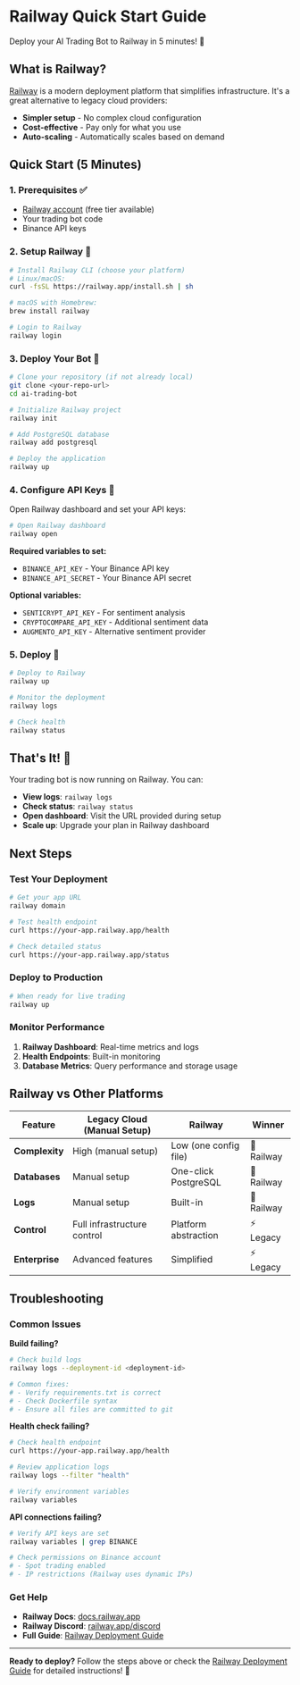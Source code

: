 # Railway Quick Start Guide

Deploy your AI Trading Bot to Railway in 5 minutes! 🚄

## What is Railway?

[Railway](https://railway.com) is a modern deployment platform that simplifies infrastructure. It's a great alternative to legacy cloud providers:

- **Simpler setup** - No complex cloud configuration
- **Cost-effective** - Pay only for what you use
- **Auto-scaling** - Automatically scales based on demand

## Quick Start (5 Minutes)

### 1. Prerequisites ✅

- [Railway account](https://railway.app) (free tier available)
- Your trading bot code
- Binance API keys

### 2. Setup Railway 🚄

```bash
# Install Railway CLI (choose your platform)
# Linux/macOS:
curl -fsSL https://railway.app/install.sh | sh

# macOS with Homebrew:
brew install railway

# Login to Railway
railway login
```

### 3. Deploy Your Bot 🚀

```bash
# Clone your repository (if not already local)
git clone <your-repo-url>
cd ai-trading-bot

# Initialize Railway project
railway init

# Add PostgreSQL database
railway add postgresql

# Deploy the application
railway up
```

### 4. Configure API Keys 🔑

Open Railway dashboard and set your API keys:

```bash
# Open Railway dashboard
railway open
```

**Required variables to set:**
- `BINANCE_API_KEY` - Your Binance API key
- `BINANCE_API_SECRET` - Your Binance API secret

**Optional variables:**
- `SENTICRYPT_API_KEY` - For sentiment analysis
- `CRYPTOCOMPARE_API_KEY` - Additional sentiment data
- `AUGMENTO_API_KEY` - Alternative sentiment provider

### 5. Deploy 🎯

```bash
# Deploy to Railway
railway up

# Monitor the deployment
railway logs

# Check health
railway status
```

## That's It! 🎉

Your trading bot is now running on Railway. You can:

- **View logs**: `railway logs`
- **Check status**: `railway status`
- **Open dashboard**: Visit the URL provided during setup
- **Scale up**: Upgrade your plan in Railway dashboard

## Next Steps

### Test Your Deployment

```bash
# Get your app URL
railway domain

# Test health endpoint
curl https://your-app.railway.app/health

# Check detailed status
curl https://your-app.railway.app/status
```

### Deploy to Production

```bash
# When ready for live trading
railway up
```

### Monitor Performance

1. **Railway Dashboard**: Real-time metrics and logs
2. **Health Endpoints**: Built-in monitoring
3. **Database Metrics**: Query performance and storage usage

## Railway vs Other Platforms

| Feature | Legacy Cloud (Manual Setup) | Railway | Winner |
| --- | --- | --- | --- |
| **Complexity** | High (manual setup) | Low (one config file) | 🚄 Railway |
| **Databases** | Manual setup | One-click PostgreSQL | 🚄 Railway |
| **Logs** | Manual setup | Built-in | 🚄 Railway |
| **Control** | Full infrastructure control | Platform abstraction | ⚡ Legacy |
| **Enterprise** | Advanced features | Simplified | ⚡ Legacy |

## Troubleshooting

### Common Issues

**Build failing?**
```bash
# Check build logs
railway logs --deployment-id <deployment-id>

# Common fixes:
# - Verify requirements.txt is correct
# - Check Dockerfile syntax
# - Ensure all files are committed to git
```

**Health check failing?**
```bash
# Check health endpoint
curl https://your-app.railway.app/health

# Review application logs
railway logs --filter "health"

# Verify environment variables
railway variables
```

**API connections failing?**
```bash
# Verify API keys are set
railway variables | grep BINANCE

# Check permissions on Binance account
# - Spot trading enabled
# - IP restrictions (Railway uses dynamic IPs)
```

### Get Help

- **Railway Docs**: [docs.railway.app](https://docs.railway.app)
- **Railway Discord**: [railway.app/discord](https://railway.app/discord)
- **Full Guide**: [Railway Deployment Guide](RAILWAY_DEPLOYMENT_GUIDE.md)

---

**Ready to deploy?** Follow the steps above or check the [Railway Deployment Guide](RAILWAY_DEPLOYMENT_GUIDE.md) for detailed instructions! 🚀
